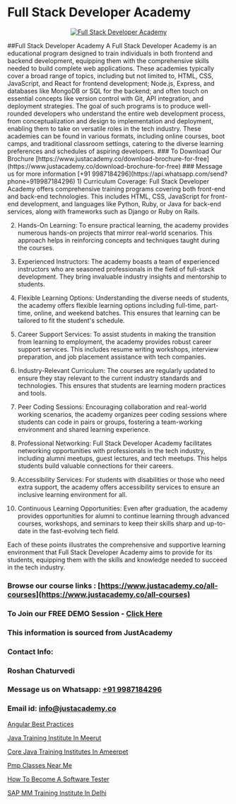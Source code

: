 # Full Stack Developer Academy

<p align="center">
  <a href="https://justacademy.co/program-detail/full-stack-web-development">
    <img src="https://justacademy.co/storage2/program_images/1704700371.webp" alt="Full Stack Developer Academy">
  </a>
</p>
##Full Stack Developer Academy
A Full Stack Developer Academy is an educational program designed to train individuals in both frontend and backend development, equipping them with the comprehensive skills needed to build complete web applications. These academies typically cover a broad range of topics, including but not limited to, HTML, CSS, JavaScript, and React for frontend development; Node.js, Express, and databases like MongoDB or SQL for the backend; and often touch on essential concepts like version control with Git, API integration, and deployment strategies. The goal of such programs is to produce well-rounded developers who understand the entire web development process, from conceptualization and design to implementation and deployment, enabling them to take on versatile roles in the tech industry. These academies can be found in various formats, including online courses, boot camps, and traditional classroom settings, catering to the diverse learning preferences and schedules of aspiring developers.
### To Download Our Brochure [https://www.justacademy.co/download-brochure-for-free](https://www.justacademy.co/download-brochure-for-free)
### Message us for more information [+91 9987184296](https://api.whatsapp.com/send?phone=919987184296)
1) Curriculum Coverage: Full Stack Developer Academy offers comprehensive training programs covering both front-end and back-end technologies. This includes HTML, CSS, JavaScript for front-end development, and languages like Python, Ruby, or Java for back-end services, along with frameworks such as Django or Ruby on Rails.

2) Hands-On Learning: To ensure practical learning, the academy provides numerous hands-on projects that mirror real-world scenarios. This approach helps in reinforcing concepts and techniques taught during the courses.

3) Experienced Instructors: The academy boasts a team of experienced instructors who are seasoned professionals in the field of full-stack development. They bring invaluable industry insights and mentorship to students.

4) Flexible Learning Options: Understanding the diverse needs of students, the academy offers flexible learning options including full-time, part-time, online, and weekend batches. This ensures that learning can be tailored to fit the student's schedule.

5) Career Support Services: To assist students in making the transition from learning to employment, the academy provides robust career support services. This includes resume writing workshops, interview preparation, and job placement assistance with tech companies.

6) Industry-Relevant Curriculum: The courses are regularly updated to ensure they stay relevant to the current industry standards and technologies. This ensures that students are learning modern practices and tools.

7) Peer Coding Sessions: Encouraging collaboration and real-world working scenarios, the academy organizes peer coding sessions where students can code in pairs or groups, fostering a team-working environment and shared learning experience.

8) Professional Networking: Full Stack Developer Academy facilitates networking opportunities with professionals in the tech industry, including alumni meetups, guest lectures, and tech meetups. This helps students build valuable connections for their careers.

9) Accessibility Services: For students with disabilities or those who need extra support, the academy offers accessibility services to ensure an inclusive learning environment for all.

10) Continuous Learning Opportunities: Even after graduation, the academy provides opportunities for alumni to continue learning through advanced courses, workshops, and seminars to keep their skills sharp and up-to-date in the fast-evolving tech field.

Each of these points illustrates the comprehensive and supportive learning environment that Full Stack Developer Academy aims to provide for its students, equipping them with the skills and knowledge needed to succeed in the tech industry.

### Browse our course links : [https://www.justacademy.co/all-courses](https://www.justacademy.co/all-courses) 
### To Join our FREE DEMO Session - [Click Here](https://www.justacademy.co/register-for-course-demo)


### This information is sourced from JustAcademy
### Contact Info:
### Roshan Chaturvedi
### Message us on Whatsapp: [+91 9987184296](https://api.whatsapp.com/send?phone=919987184296)
### Email id: [info@justacademy.co](mailto:info@justacademy.co)
                
[Angular Best Practices](https://www.linkedin.com/pulse/angular-best-practices-justacademy-bay-area-agofc?trackingId=s6NLudd7PDELzFt4ro5U9w%3D%3D&lipi=urn%3Ali%3Apage%3Ad_flagship3_company_admin%3BrsnEP2CeSl%2BKYnaEx50m1g%3D%3D)

[Java Training Institute In Meerut](https://www.linkedin.com/pulse/java-training-institute-meerut-justacademy-jaipur-7w11e?trackingId=U5u%2FitrLL748t9Z8Ictp9w%3D%3D&lipi=urn%3Ali%3Apage%3Ad_flagship3_company_admin%3BPHZ4e%2FC0SW%2BPbqGLUXrWbQ%3D%3D)

[Core Java Training Institutes In Ameerpet](https://medium.com/@shivamja27/core-java-training-institutes-in-ameerpet-052936d2c92c)

[Pmp Classes Near Me](https://medium.com/@prempja40/pmp-classes-near-me-d72d498622ed)

[How To Become A Software Tester](https://justacademyin.github.io/justacademy/how-to-become-a-software-tester)

[SAP MM Training Institute In Delhi](https://justacademyin.github.io/Articles/SAP-MM-Training-Institute-In-Delhi)

